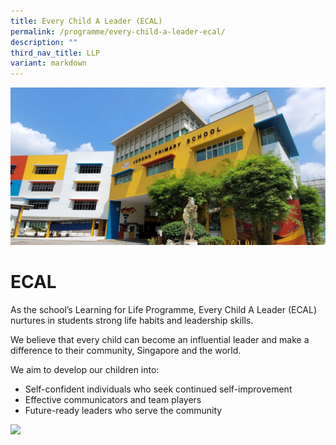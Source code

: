```yaml
---
title: Every Child A Leader (ECAL)
permalink: /programme/every-child-a-leader-ecal/
description: ""
third_nav_title: LLP
variant: markdown
---
```

![](/images/JPS_School_Front_Banner.jpg)

# ECAL

As the school’s Learning for Life Programme, Every Child A Leader (ECAL) nurtures in students strong life habits and leadership skills.

We believe that every child can become an influential leader and make a difference to their community, Singapore and the world.

We aim to develop our children into:
* Self-confident individuals who seek continued self-improvement
* Effective communicators and team players
* Future-ready leaders who serve the community


![](/images/MakeAChange03.jpg)